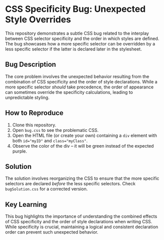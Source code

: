 # CSS Specificity Bug: Unexpected Style Overrides

This repository demonstrates a subtle CSS bug related to the interplay between CSS selector specificity and the order in which styles are defined.  The bug showcases how a more specific selector can be overridden by a less specific selector if the latter is declared later in the stylesheet.

## Bug Description

The core problem involves the unexpected behavior resulting from the combination of CSS specificity and the order of style declarations.  While a more specific selector *should* take precedence, the order of appearance can sometimes override the specificity calculations, leading to unpredictable styling.

## How to Reproduce

1. Clone this repository.
2. Open `bug.css` to see the problematic CSS.
3. Open the HTML file (or create your own) containing a `div` element with both `id="myID"` and `class="myClass"`.
4. Observe the color of the div – it will be green instead of the expected purple.

## Solution

The solution involves reorganizing the CSS to ensure that the more specific selectors are declared *before* the less specific selectors.  Check `bugSolution.css` for a corrected version.

## Key Learning

This bug highlights the importance of understanding the combined effects of CSS specificity and the order of style declarations when writing CSS.  While specificity is crucial, maintaining a logical and consistent declaration order can prevent such unexpected behavior.